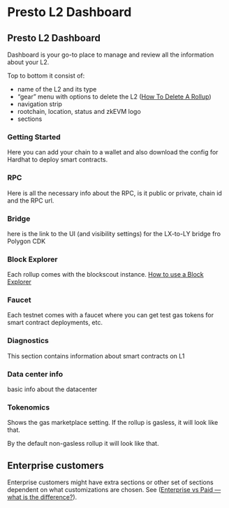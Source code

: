 # Presto L2 Dashboard

## Presto L2 Dashboard

Dashboard is your go-to place to manage and review all the information about your L2.

Top to bottom it consist of:

* name of the L2 and its type
* “gear” menu with options to delete the L2 ([How To Delete A Rollup](https://www.notion.so/How-To-Delete-A-Rollup-b45d5f5cbb9746f39d6c8d99f32b8fba?pvs=21))
* navigation strip
* rootchain, location, status and zkEVM logo
* sections

### Getting Started

Here you can add your chain to a wallet and also download the config for Hardhat to deploy smart contracts.

### RPC

Here is all the necessary info about the RPC, is it public or private, chain id and the RPC url.

### Bridge

here is the link to the UI (and visibility settings) for the LX-to-LY bridge fro Polygon CDK

### Block Explorer

Each rollup comes with the blockscout instance. [How to use a Block Explorer](https://www.notion.so/How-to-use-a-Block-Explorer-b822b1fab0f143cb88898bb1818d1920?pvs=21)

### Faucet

Each testnet comes with a faucet where you can get test gas tokens for smart contract deployments, etc.

### Diagnostics

This section contains information about smart contracts on L1

### Data center info

basic info about the datacenter

### Tokenomics

Shows the gas marketplace setting. If the rollup is gasless, it will look like that.

By the default non-gasless rollup it will look like that.

## Enterprise customers

Enterprise customers might have extra sections or other set of sections dependent on what customizations are chosen. See ([Enterprise vs Paid — what is the difference?](https://www.notion.so/Enterprise-vs-Paid-what-is-the-difference-eea20637f5334261a600f2fcbe8c778f?pvs=21)).
